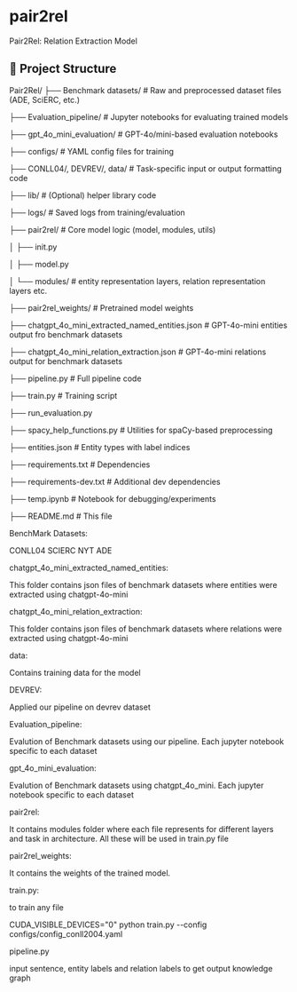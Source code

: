 # pair2rel

Pair2Rel: Relation Extraction Model

## 📁 Project Structure

Pair2Rel/
├── Benchmark datasets/ # Raw and preprocessed dataset files (ADE, SciERC, etc.)

├── Evaluation_pipeline/ # Jupyter notebooks for evaluating trained models

├── gpt_4o_mini_evaluation/ # GPT-4o/mini-based evaluation notebooks

├── configs/ # YAML config files for training 

├── CONLL04/, DEVREV/, data/ # Task-specific input or output formatting code

├── lib/ # (Optional) helper library code

├── logs/ # Saved logs from training/evaluation

├── pair2rel/ # Core model logic (model, modules, utils)

│ ├── init.py

│ ├── model.py

│ └── modules/ # entity representation layers, relation representation layers etc.

├── pair2rel_weights/ # Pretrained model weights

├── chatgpt_4o_mini_extracted_named_entities.json # GPT-4o-mini entities output fro benchmark datasets

├── chatgpt_4o_mini_relation_extraction.json # GPT-4o-mini relations output for benchmark datasets

├── pipeline.py # Full pipeline code

├── train.py # Training script

├── run_evaluation.py

├── spacy_help_functions.py # Utilities for spaCy-based preprocessing

├── entities.json # Entity types with label indices

├── requirements.txt # Dependencies

├── requirements-dev.txt # Additional dev dependencies

├── temp.ipynb # Notebook for debugging/experiments

├── README.md # This file

BenchMark Datasets:

CONLL04
SCIERC
NYT
ADE

chatgpt_4o_mini_extracted_named_entities:

This folder contains json files of benchmark datasets where entities were extracted using chatgpt-4o-mini

chatgpt_4o_mini_relation_extraction:

This folder contains json files of benchmark datasets where relations were extracted using chatgpt-4o-mini

data:

Contains training data for the model

DEVREV:

Applied our pipeline on devrev dataset

Evaluation_pipeline:

Evalution of Benchmark datasets using our pipeline. Each jupyter notebook specific to each dataset

gpt_4o_mini_evaluation:

Evalution of Benchmark datasets using chatgpt_4o_mini. Each jupyter notebook specific to each dataset

pair2rel:

It contains modules folder where each file represents for different layers and task in architecture. All these will be used in train.py file

pair2rel_weights:

It contains the weights of the trained model.

train.py:

to train any file 

CUDA_VISIBLE_DEVICES="0" python train.py --config configs/config_conll2004.yaml 

pipeline.py

input sentence, entity labels and relation labels to get output knowledge graph 





